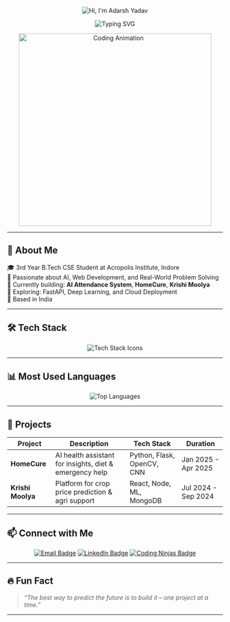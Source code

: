 <!-- Animated SVG Banner -->
<p align="center">
  <img src="https://gradient-svg-generator.vercel.app/api/svg?text=Hi%20👋%2C%20I'm%20Adarsh%20Yadav&height=100&color0=ff7e5f&color1=feb47b&animation=wave" alt="Hi, I'm Adarsh Yadav" />
</p>

<!-- Typing SVG -->
<p align="center">
  <img src="https://readme-typing-svg.demolab.com?font=Fira+Code&size=24&pause=1000&color=FCA311&center=true&vCenter=true&width=435&lines=Aspiring+Software+Engineer;AI+%7C+ML+%7C+Web+Dev+Enthusiast;Loves+Solving+Real+World+Problems" alt="Typing SVG" />
</p>

<!-- Animated Image -->
<p align="center">
  <img src="https://cdn.dribbble.com/users/1162077/screenshots/3848914/media/7ed7d5ca074b48b328150e5a231e8d1f.gif" width="450" alt="Coding Animation" />
</p>

---

## 🚀 About Me

🎓 3rd Year B.Tech CSE Student at Acropolis Institute, Indore  
🌟 Passionate about AI, Web Development, and Real-World Problem Solving  
🧠 Currently building: **AI Attendance System**, **HomeCure**, **Krishi Moolya**  
🌱 Exploring: FastAPI, Deep Learning, and Cloud Deployment  
📍 Based in India

---

## 🛠️ Tech Stack

<p align="center">
  <img src="https://skillicons.dev/icons?i=cpp,python,js,html,css,react,nodejs,express,mongodb,mysql,git,github,vscode" alt="Tech Stack Icons" />
</p>

---

## 📊 Most Used Languages

<p align="center">
  <img src="https://github-readme-stats.vercel.app/api/top-langs/?username=AdarshYadav&layout=compact&theme=radical" alt="Top Languages" />
</p>

---

## 💼 Projects

| Project | Description | Tech Stack | Duration |
|--------|-------------|------------|----------|
| **HomeCure** | AI health assistant for insights, diet & emergency help | Python, Flask, OpenCV, CNN | Jan 2025 - Apr 2025 |
| **Krishi Moolya** | Platform for crop price prediction & agri support | React, Node, ML, MongoDB | Jul 2024 - Sep 2024 |

---

## 📫 Connect with Me

<p align="center">
  <a href="mailto:adarshyadav8871@gmail.com"><img src="https://img.shields.io/badge/Email-D14836?style=for-the-badge&logo=gmail&logoColor=white" alt="Email Badge"></a>
  <a href="https://www.linkedin.com/in/adarsh-yadav-248a73279/"><img src="https://img.shields.io/badge/LinkedIn-blue?style=for-the-badge&logo=linkedin&logoColor=white" alt="LinkedIn Badge"></a>
  <a href="https://www.naukri.com/code360/profile/5bec622a-a09d-421d-a762-c34728eefcf9"><img src="https://img.shields.io/badge/Coding%20Ninjas-orange?style=for-the-badge&logo=codeforces&logoColor=white" alt="Coding Ninjas Badge"></a>
</p>

---

## 🔥 Fun Fact

> *“The best way to predict the future is to build it – one project at a time.”*

---


